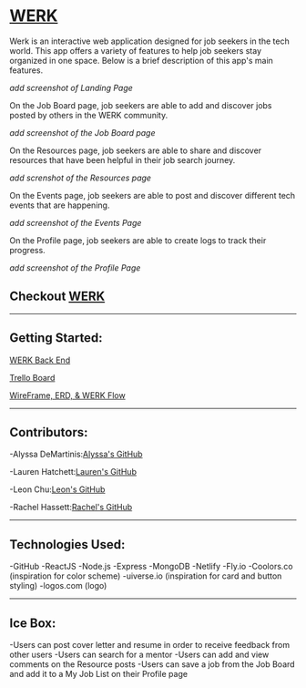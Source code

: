# [WERK](https://werk-smarter.netlify.app) 

Werk is an interactive web application designed for job seekers in the tech world. This app offers a variety of features to help job seekers stay organized in one space. Below is a brief description of this app's main features. 

  *add screenshot of Landing Page*

On the Job Board page, job seekers are able to add and discover jobs posted by others in the WERK community.

*add screenshot of the Job Board page*

 On the Resources page, job seekers are able to share and discover resources that have been helpful in their job search journey.

 *add screnshot of the Resources page*

 On the Events page, job seekers are able to post and discover different tech events that are happening.

*add screenshot of the Events Page*


 On the Profile page, job seekers are able to create logs to track their progress.

*add screenshot of the Profile Page*

 ## Checkout [WERK](https://werk-smarter.netlify.app)

---

## Getting Started:

[WERK Back End](https://github.com/ljchu87/werk-back-end.git)

[Trello Board](https://trello.com/b/gvSZ2xAd/werk)

[WireFrame, ERD, & WERK Flow](https://whimsical.com/werk-BkjCLKV4iqBnSo4PtY96wP)

---

## Contributors:

-Alyssa DeMartinis:[Alyssa's GitHub](https://github.com/cactuspie23)

-Lauren Hatchett:[Lauren's GitHub](https://github.com/laurenhatchett)

-Leon Chu:[Leon's GitHub](https://github.com/ljchu87)

-Rachel Hassett:[Rachel's GitHub](https://github.com/racssett)

---

## Technologies Used:

-GitHub
-ReactJS
-Node.js
-Express
-MongoDB
-Netlify
-Fly.io
-Coolors.co (inspiration for color scheme)
-uiverse.io (inspiration for card and button styling)
-logos.com (logo)

---

## Ice Box:
-Users can post cover letter and resume in order to receive feedback from other users
-Users can search for a mentor
-Users can add and view comments on the Resource posts
-Users can save a job from the Job Board and add it to a My Job List on their Profile page